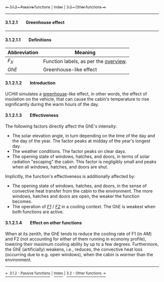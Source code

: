 [<sub>&#8592; 3.1.2 - Passive functions</sub>](./3_functionality_details.md#312passive-functions) <sub>|</sub> [<sub>Index</sub>](./0_index.md) <sub>|</sub> [<sub>3.2 - Other functions &#8594;</sub>](./3_functionality_details.md#32other-functions)
***
#### 3.1.2.1&#160;&#160;&#160;&#160;&#160;&#160;&#160;&#160;Greenhouse effect
***
#### 3.1.2.1.1&#160;&#160;&#160;&#160;&#160;&#160;&#160;&#160;Definitions

Abbreviation | Meaning
------------ | -------
*F<sub>X</sub>*| Function labels, as per the [overview](./3_functionality_details.md#3111overview).
*GhE* | Greenhouse-like effect

#### 3.1.2.1.2&#160;&#160;&#160;&#160;&#160;&#160;&#160;&#160;Introduction

UCHill simulates a [greenhouse](https://en.wikipedia.org/wiki/Greenhouse_effect#Real_greenhouses)-like effect, in other words, the effect of insolation on the vehicle, that can cause the cabin's temperature to rise significantly during the warm hours of the day.

#### 3.1.2.1.3&#160;&#160;&#160;&#160;&#160;&#160;&#160;&#160;Effectiveness

The following factors directly affect the GhE's intensity:
* The solar elevation angle, in turn depending on the time of the day and the day of the year. The factor peaks at midday of the year's longest day.
* The weather conditions. The factor peaks on clear days.
* The opening state of windows, hatches, and doors, in terms of solar radiation "escaping" the cabin. This factor is negligibly small and peaks when all windows, hatches, and doors are shut.

Implicitly, the function's effectiveness is additionally affected by:
* The opening state of windows, hatches, and doors, in the sense of convective heat transfer from the cabin to the environment. The more windows, hatches and doors are open, the weaker the function becomes.
* The operation of [*F1*](./3112_driver_passenger_ac.md) / [*F2*](./3112_driver_passenger_ac.md) in a cooling context. The GhE is weakest when both functions are active.

#### 3.1.2.1.4&#160;&#160;&#160;&#160;&#160;&#160;&#160;&#160;Effect on other functions

When at its zenith, the GhE tends to reduce the cooling rate of F1 (in AM) and F2 (not accounting for either of them running in economy profile), lowering their maximum cooling ability by up to a few degrees. Furthermore, the GhE (artificially) weakens, i.e., reduces, the convective heat loss (occurring due to e.g. open windows), when the cabin is *warmer* than the environment.
***
[<sup>&#8592; 3.1.2 - Passive functions</sup>](./3_functionality_details.md#312passive-functions) <sup>|</sup> [<sup>Index</sup>](./0_index.md) <sup>|</sup> [<sup>3.2 - Other functions &#8594;</sup>](./3_functionality_details.md#32other-functions)
